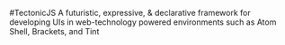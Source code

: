 #TectonicJS
A futuristic, expressive, & declarative framework for developing UIs in web-technology powered environments such as Atom Shell, Brackets, and Tint